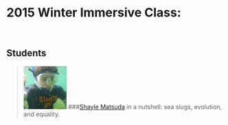 # 2015 Winter Immersive Class:

<br>

## Students
> ![](img/sm.jpg)
###[Shayle Matsuda](http://www.scienceneat.org) in a nutshell: sea slugs, evolution, and equality.  
